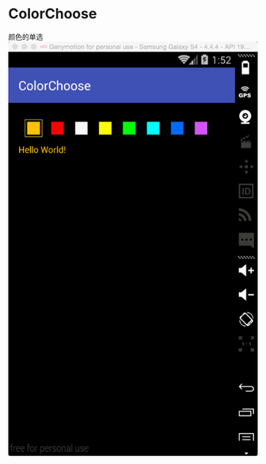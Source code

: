 # ColorChoose
颜色的单选
![image](https://github.com/happydeerlet/ColorChoose/blob/master/ColorChoose.png)
